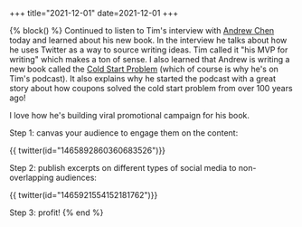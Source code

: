 +++
title="2021-12-01"
date=2021-12-01
+++

{% block() %}
Continued to listen to Tim's interview with [Andrew
Chen](https://andrewchen.com/) today and learned about his new book. In the
interview he talks about how he uses Twitter as a way to source writing ideas.
Tim called it "his MVP for writing" which makes a ton of sense. I also learned
that Andrew is writing a new book called the [Cold Start
Problem](https://www.amazon.com/The-Cold-Start-Problem/dp/B08MKNHSWC/) (which
of course is why he's on Tim's podcast). It also explains why he started the
podcast with a great story about how coupons solved the cold start problem
from over 100 years ago!

I love how he's building viral promotional campaign for his book. 

Step 1: canvas your audience to engage them on the content:

{{ twitter(id="1465892860360683526")}}

Step 2: publish excerpts on different types of social media to non-overlapping
audiences:

{{ twitter(id="1465921554152181762")}}

Step 3: profit!
{% end %}
